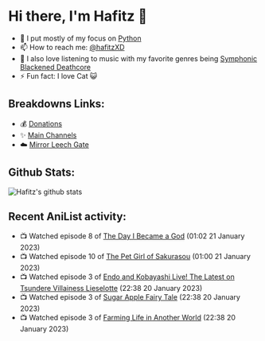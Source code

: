 # Hi there, I'm Hafitz 👋
- 🐍 I put mostly of my focus on [Python](https://python.org)
- 📫 How to reach me: [@hafitzXD](https://t.me/hafitzXD)
- 🎵 I also love listening to music with my favorite genres being [Symphonic Blackened Deathcore](https://youtu.be/qyYmS_iBcy4)
- ⚡ Fun fact: I love Cat 😺

## Breakdowns Links:
- 💰 [Donations](https://t.me/TheBreakdowns/2)
- ✨ [Main Channels](https://t.me/TheBreakdowns)
- ☁️ [Mirror Leech Gate](https://t.me/BreakdownsGate)

## Github Stats:
![Hafitz's github stats](https://github-readme-stats.vercel.app/api?username=breakdowns&show_icons=true&count_private=true&bg_color=00000000&text_color=777)

## Recent AniList activity:
<!-- ANILIST_ACTIVITY:start -->

-   📺 Watched episode 8 of [The Day I Became a God](https://anilist.co/anime/118419) (01:02 21 January 2023)
-   📺 Watched episode 10 of [The Pet Girl of Sakurasou](https://anilist.co/anime/13759) (01:00 21 January 2023)
-   📺 Watched episode 3 of [Endo and Kobayashi Live! The Latest on Tsundere Villainess Lieselotte](https://anilist.co/anime/143064) (22:38 20 January 2023)
-   📺 Watched episode 3 of [Sugar Apple Fairy Tale](https://anilist.co/anime/139821) (22:38 20 January 2023)
-   📺 Watched episode 3 of [Farming Life in Another World](https://anilist.co/anime/146850) (22:38 20 January 2023)

<!-- ANILIST_ACTIVITY:end -->
